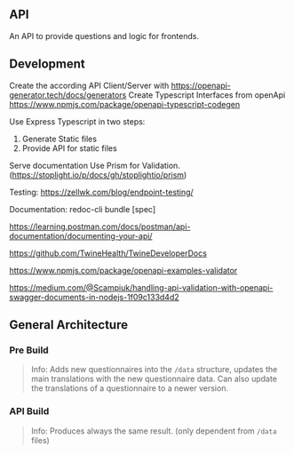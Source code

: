 ## API

An API to provide questions and logic for frontends.

## Development

Create the according API Client/Server with https://openapi-generator.tech/docs/generators
Create Typescript Interfaces from openApi https://www.npmjs.com/package/openapi-typescript-codegen

Use Express Typescript in two steps:

1. Generate Static files
2. Provide API for static files

Serve documentation
Use Prism for Validation. (https://stoplight.io/p/docs/gh/stoplightio/prism)

Testing:
https://zellwk.com/blog/endpoint-testing/

Documentation: redoc-cli bundle [spec]

https://learning.postman.com/docs/postman/api-documentation/documenting-your-api/

https://github.com/TwineHealth/TwineDeveloperDocs

https://www.npmjs.com/package/openapi-examples-validator

https://medium.com/@Scampiuk/handling-api-validation-with-openapi-swagger-documents-in-nodejs-1f09c133d4d2

## General Architecture

### Pre Build

> Info: Adds new questionnaires into the `/data` structure, updates the main translations with the new questionnaire data. Can also update the translations of a questionnaire to a newer version.

### API Build

> Info: Produces always the same result. (only dependent from `/data` files)
